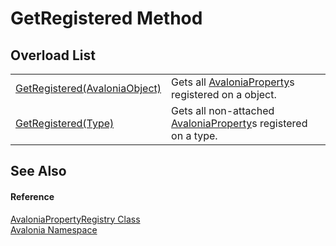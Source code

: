# GetRegistered Method


## Overload List
<table>
<tr>
<td><a href="M_Avalonia_AvaloniaPropertyRegistry_GetRegistered">GetRegistered(AvaloniaObject)</a></td>
<td>Gets all <a href="T_Avalonia_AvaloniaProperty">AvaloniaProperty</a>s registered on a object.</td>
</tr>
<tr>
<td><a href="M_Avalonia_AvaloniaPropertyRegistry_GetRegistered_1">GetRegistered(Type)</a></td>
<td>Gets all non-attached <a href="T_Avalonia_AvaloniaProperty">AvaloniaProperty</a>s registered on a type.</td>
</tr>
</table>

## See Also


#### Reference
<a href="T_Avalonia_AvaloniaPropertyRegistry">AvaloniaPropertyRegistry Class</a>  
<a href="N_Avalonia">Avalonia Namespace</a>  
